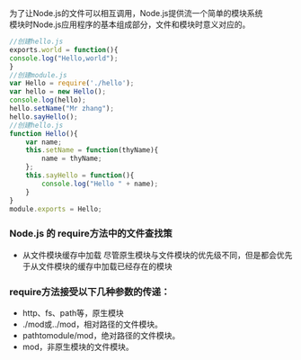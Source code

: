 为了让Node.js的文件可以相互调用，Node.js提供流一个简单的模块系统  
模块时Node.js应用程序的基本组成部分，文件和模块时意义对应的。  
```javascript
//创建hello.js
exports.world = function(){
console.log("Hello,world");
}
//创建module.js
var Hello = require('./hello');
var hello = new Hello();
console.log(hello);
hello.setName("Mr zhang");
hello.sayHello();
//创建hello.js
function Hello(){
	var name;
	this.setName = function(thyName){
		name = thyName;
	};
	this.sayHello = function(){
		console.log("Hello " + name);
	}
}
module.exports = Hello;
```
### Node.js 的 require方法中的文件查找策
* 从文件模块缓存中加载
尽管原生模块与文件模块的优先级不同，但是都会优先于从文件模块的缓存中加载已经存在的模块  
### require方法接受以下几种参数的传递：
* http、fs、path等，原生模块
* ./mod或../mod，相对路径的文件模块。
* pathtomodule/mod，绝对路径的文件模块。
* mod，非原生模块的文件模块。
